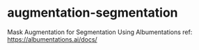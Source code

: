 # augmentation-segmentation
Mask Augmentation for Segmentation Using Albumentations
ref: https://albumentations.ai/docs/
